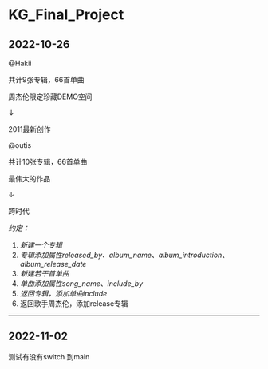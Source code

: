 # KG_Final_Project

## 2022-10-26

@Hakii

共计9张专辑，66首单曲

周杰伦限定珍藏DEMO空间

$\downarrow$

2011最新创作



@outis

共计10张专辑，66首单曲

最伟大的作品

$\downarrow$

跨时代



*约定：*

1. *新建一个专辑*
2. *专辑添加属性released_by、album_name、album_introduction、album_release_date*
3. *新建若干首单曲*
4. *单曲添加属性song_name、include_by*
5. *返回专辑，添加单曲include*
5. 返回歌手周杰伦，添加release专辑

---

## 2022-11-02

测试有没有switch 到main
